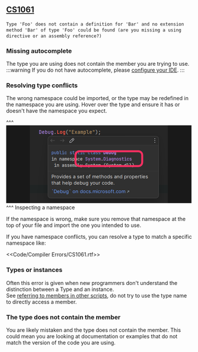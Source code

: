 ## [CS1061](https://docs.microsoft.com/en-us/dotnet/csharp/language-reference/compiler-messages/cs1061)

```
Type 'Foo' does not contain a definition for 'Bar' and no extension method 'Bar' of type 'Foo' could be found (are you missing a using directive or an assembly reference?)
```
### Missing autocomplete
The type you are using does not contain the member you are trying to use.  
:::warning
If you do not have autocomplete, please [configure your IDE](../../IDE%20Configuration.md).
:::

### Resolving type conflicts
The wrong namespace could be imported, or the type may be redefined in the namespace you are using.
Hover over the type and ensure it has or doesn't have the namespace you expect. 

^^^
![Inspecting namespaces by hovering](inspecting-namespaces.png)
^^^ Inspecting a namespace

If the namespace is wrong, make sure you remove that namespace at the top of your file and import the one you intended to use.  

If you have namespace conflicts, you can resolve a type to match a specific namespace like:   

<<Code/Compiler Errors/CS1061.rtf>>

### Types or instances
Often this error is given when new programmers don't understand the distinction between a Type and an instance.  
See [referring to members in other scripts](../../References.md), do not try to use the type name to directly access a member.

### The type does not contain the member
You are likely mistaken and the type does not contain the member. This could mean you are looking at documentation or examples that do not match the version of the code you are using.